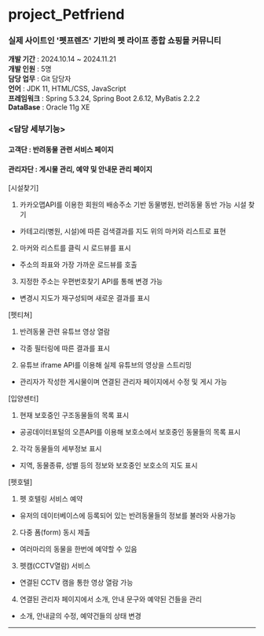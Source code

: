 # project_Petfriend

### 실제 사이트인 '펫프렌즈' 기반의 펫 라이프 종합 쇼핑몰 커뮤니티   
****개발 기간**** : 2024.10.14 ~ 2024.11.21     
****개발 인원**** : 5명     
****담당 업무**** : Git 담당자     
****언어**** : JDK 11, HTML/CSS, JavaScript     
****프레임워크**** : Spring 5.3.24, Spring Boot 2.6.12, MyBatis 2.2.2     
****DataBase**** : Oracle 11g XE     


### <담당 세부기능>
#### 고객단 : 반려동물 관련 서비스 페이지  
#### 관리자단 : 게시물 관리, 예약 및 안내문 관리 페이지     

[시설찾기]   
1. 카카오맵API를 이용한 회원의 배송주소 기반 동물병원, 반려동물 동반 가능 시설 찾기
* 카테고리(병원, 시설)에 따른 검색결과를 지도 위의 마커와 리스트로 표현
2. 마커와 리스트를 클릭 시 로드뷰를 표시
* 주소의 좌표와 가장 가까운 로드뷰를 호출
3. 지정한 주소는 우편번호찾기 API를 통해 변경 가능
* 변경시 지도가 재구성되며 새로운 결과를 표시

[펫티쳐]  
1. 반려동물 관련 유튜브 영상 열람 
* 각종 필터링에 따른 결과를 표시
2. 유튜브 iframe API를 이용해 실제 유튜브의 영상을 스트리밍
* 관리자가 작성한 게시물이며 연결된 관리자 페이지에서 수정 및 게시 가능

[입양센터]  
1. 현재 보호중인 구조동물들의 목록 표시
* 공공데이터포털의 오픈API를 이용해 보호소에서 보호중인 동물들의 목록 표시
2. 각각 동물들의 세부정보 표시
* 지역, 동물종류, 성별 등의 정보와 보호중인 보호소의 지도 표시

[펫호텔]  
1. 펫 호텔링 서비스 예약
* 유저의 데이터베이스에 등록되어 있는 반려동물들의 정보를 불러와 사용가능
2. 다중 폼(form) 동시 제출
* 여러마리의 동물을 한번에 예약할 수 있음
3. 펫캠(CCTV열람) 서비스
* 연결된 CCTV 캠을 통한 영상 열람 가능
4. 연결된 관리자 페이지에서 소개, 안내 문구와 예약된 건들을 관리 
* 소개, 안내글의 수정, 예약건들의 상태 변경

---


 
